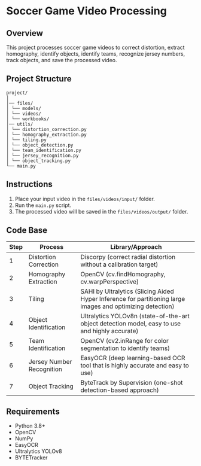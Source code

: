 # Soccer Game Video Processing

## Overview
This project processes soccer game videos to correct distortion, extract homography, identify objects, identify teams, recognize jersey numbers, track objects, and save the processed video. 

## Project Structure
```
project/
│
│── files/
│ └── models/
│ └── videos/
│ └── workbooks/
│── utils/
│ └── distortion_correction.py
│ └── homography_extraction.py
│ └── tiling.py
│ └── object_detection.py
│ └── team_identification.py
│ └── jersey_recognition.py
│ └── object_tracking.py
└── main.py
```

## Instructions
1. Place your input video in the `files/videos/input/` folder.
2. Run the `main.py` script.
3. The processed video will be saved in the `files/videos/output/` folder.

## Code Base
| Step | Process                   | Library/Approach                                                                                                    |
|------|---------------------------|---------------------------------------------------------------------------------------------------------------------|
| 1    | Distortion Correction     | Discorpy (correct radial distortion without a calibration target)                                                   |
| 2    | Homography Extraction     | OpenCV (cv.findHomography, cv.warpPerspective)                                                                      |
| 3    | Tiling                    | SAHI by Ultralytics (Slicing Aided Hyper Inference for partitioning large images and optimizing detection)          |
| 4    | Object Identification     | Ultralytics YOLOv8n (state-of-the-art object detection model, easy to use and highly accurate)                      |
| 5    | Team Identification       | OpenCV (cv2.inRange for color segmentation to identify teams)                                                       |
| 6    | Jersey Number Recognition | EasyOCR (deep learning-based OCR tool that is highly accurate and easy to use)                                      |
| 7    | Object Tracking           | ByteTrack by Supervision (one-shot detection-based approach)                                                        |

## Requirements
- Python 3.8+
- OpenCV
- NumPy
- EasyOCR
- Ultralytics YOLOv8
- BYTETracker

